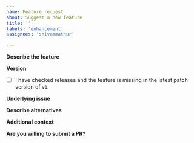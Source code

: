 ```yaml
---
name: Feature request
about: Suggest a new feature
title: ''
labels: 'enhancement'
assignees: 'shivammathur'

---
```


**Describe the feature**
<!-- Please describe concisely the feature you want to add. -->

**Version**
- [ ] I have checked releases and the feature is missing in the latest patch version of `v1`.

**Underlying issue**
<!-- Please describe the issue this would solve. -->

**Describe alternatives**
<!-- Please mention any alternative solutions you've considered. -->

**Additional context**
<!-- Add any other context or screenshots about the feature request here. -->

**Are you willing to submit a PR?**
<!-- We accept pull requests targeting the develop branch. -->